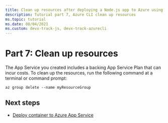 ```yaml
---
title: Clean up resources after deploying a Node.js app to Azure using the Azure CLI
description: Tutorial part 7, Azure CLI clean up resources
ms.topic: tutorial
ms.date: 08/04/2021
ms.custom: devx-track-js, devx-track-azurecli
---
```


# Part 7: Clean up resources

The App Service you created includes a backing App Service Plan that can incur costs. To clean up the resources, run the following command at a terminal or command prompt:

```azurecli
az group delete --name myResourceGroup
```

## Next steps

* [Deploy container to Azure App Service](tutorial-vscode-docker-node-01.md)